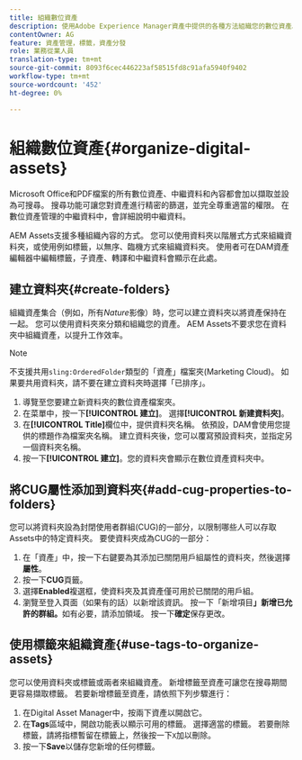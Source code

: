 ```yaml
---
title: 組織數位資產
description: 使用Adobe Experience Manager資產中提供的各種方法組織您的數位資產。
contentOwner: AG
feature: 資產管理，標籤，資產分發
role: 業務從業人員
translation-type: tm+mt
source-git-commit: 8093f6cec446223af58515fd8c91afa5940f9402
workflow-type: tm+mt
source-wordcount: '452'
ht-degree: 0%

---
```



# 組織數位資產{#organize-digital-assets}

Microsoft Office和PDF檔案的所有數位資產、中繼資料和內容都會加以擷取並設為可搜尋。 搜尋功能可讓您對資產進行精密的篩選，並完全尊重適當的權限。 在數位資產管理的中繼資料中，會詳細說明中繼資料。

AEM Assets支援多種組織內容的方式。 您可以使用資料夾以階層式方式來組織資料夾，或使用例如標籤，以無序、臨機方式來組織資料夾。 使用者可在DAM資產編輯器中編輯標籤，子資產、轉譯和中繼資料會顯示在此處。

## 建立資料夾{#create-folders}

組織資產集合（例如，所有&#x200B;*Nature*&#x200B;影像）時，您可以建立資料夾以將資產保持在一起。 您可以使用資料夾來分類和組織您的資產。 AEM Assets不要求您在資料夾中組織資產，以提升工作效率。

>[!NOTE]
>
>不支援共用`sling:OrderedFolder`類型的「資產」檔案夾(Marketing Cloud)。 如果要共用資料夾，請不要在建立資料夾時選擇「已排序」。

1. 導覽至您要建立新資料夾的數位資產檔案夾。
1. 在菜單中，按一下&#x200B;**[!UICONTROL 建立]**。 選擇&#x200B;**[!UICONTROL 新建資料夾]**。
1. 在&#x200B;**[!UICONTROL Title]**&#x200B;欄位中，提供資料夾名稱。 依預設，DAM會使用您提供的標題作為檔案夾名稱。 建立資料夾後，您可以覆寫預設資料夾，並指定另一個資料夾名稱。
1. 按一下&#x200B;**[!UICONTROL 建立]**。您的資料夾會顯示在數位資產資料夾中。

## 將CUG屬性添加到資料夾{#add-cug-properties-to-folders}

您可以將資料夾設為封閉使用者群組(CUG)的一部分，以限制哪些人可以存取Assets中的特定資料夾。 要使資料夾成為CUG的一部分：

1. 在「資產」中，按一下右鍵要為其添加已關閉用戶組屬性的資料夾，然後選擇&#x200B;**屬性**。
1. 按一下&#x200B;**CUG**&#x200B;頁籤。
1. 選擇&#x200B;**Enabled**&#x200B;複選框，使資料夾及其資產僅可用於已關閉的用戶組。
1. 瀏覽至登入頁面（如果有的話）以新增該資訊。 按一下「新增項目&#x200B;**」新增已允許的群組。**&#x200B;如有必要，請添加領域。 按一下&#x200B;**確定**&#x200B;保存更改。

## 使用標籤來組織資產{#use-tags-to-organize-assets}

您可以使用資料夾或標籤或兩者來組織資產。 新增標籤至資產可讓您在搜尋期間更容易擷取標籤。 若要新增標籤至資產，請依照下列步驟進行：

1. 在Digital Asset Manager中，按兩下資產以開啟它。
1. 在&#x200B;**Tags**&#x200B;區域中，開啟功能表以顯示可用的標籤。 選擇適當的標籤。 若要刪除標籤，請將指標暫留在標籤上，然後按一下`X`加以刪除。
1. 按一下&#x200B;**Save**&#x200B;以儲存您新增的任何標籤。
